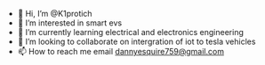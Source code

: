 - 👋 Hi, I’m @K1protich
- 👀 I’m interested in smart evs
- 🌱 I’m currently learning electrical and electronics engineering
- 💞️ I’m looking to collaborate on intergration of iot to tesla vehicles
- 📫 How to reach me email dannyesquire759@gmail.com

<!---
K1protich/K1protich is a ✨ special ✨ repository because its `README.md` (this file) appears on your GitHub profile.
You can click the Preview link to take a look at your changes.
--->
